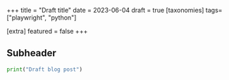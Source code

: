 +++
title = "Draft title"
date = 2023-06-04
draft = true
[taxonomies]
tags=["playwright", "python"]

[extra]
featured = false
+++

## Subheader

```python
print("Draft blog post")
```